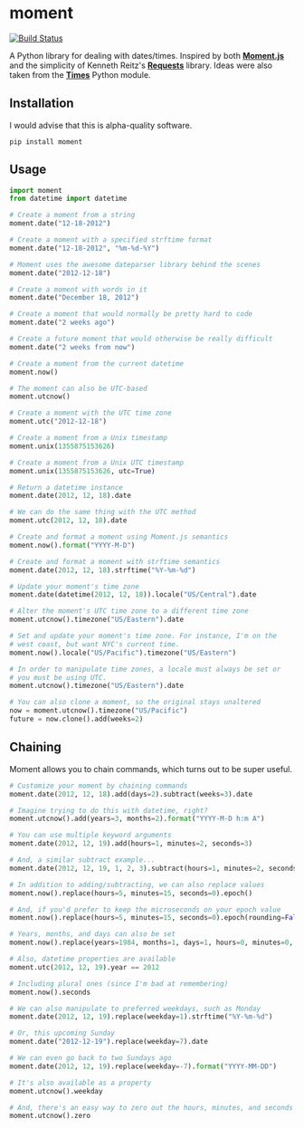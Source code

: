 moment
======

[![Build Status](https://travis-ci.org/zachwill/moment.svg?branch=master)](https://travis-ci.org/zachwill/moment)

A Python library for dealing with dates/times. Inspired by both
[**Moment.js**][moment] and the simplicity of Kenneth Reitz's
[**Requests**][requests] library. Ideas were also taken from the
[**Times**][times] Python module.

[moment]: http://momentjs.com/docs/
[requests]: http://docs.python-requests.org/
[times]: https://github.com/nvie/times


Installation
------------

I would advise that this is alpha-quality software.

`pip install moment`


Usage
-----

```python
import moment
from datetime import datetime

# Create a moment from a string
moment.date("12-18-2012")

# Create a moment with a specified strftime format
moment.date("12-18-2012", "%m-%d-%Y")

# Moment uses the awesome dateparser library behind the scenes
moment.date("2012-12-18")

# Create a moment with words in it
moment.date("December 18, 2012")

# Create a moment that would normally be pretty hard to code
moment.date("2 weeks ago")

# Create a future moment that would otherwise be really difficult
moment.date("2 weeks from now")

# Create a moment from the current datetime
moment.now()

# The moment can also be UTC-based
moment.utcnow()

# Create a moment with the UTC time zone
moment.utc("2012-12-18")

# Create a moment from a Unix timestamp
moment.unix(1355875153626)

# Create a moment from a Unix UTC timestamp
moment.unix(1355875153626, utc=True)

# Return a datetime instance
moment.date(2012, 12, 18).date

# We can do the same thing with the UTC method
moment.utc(2012, 12, 18).date

# Create and format a moment using Moment.js semantics
moment.now().format("YYYY-M-D")

# Create and format a moment with strftime semantics
moment.date(2012, 12, 18).strftime("%Y-%m-%d")

# Update your moment's time zone
moment.date(datetime(2012, 12, 18)).locale("US/Central").date

# Alter the moment's UTC time zone to a different time zone
moment.utcnow().timezone("US/Eastern").date

# Set and update your moment's time zone. For instance, I'm on the
# west coast, but want NYC's current time.
moment.now().locale("US/Pacific").timezone("US/Eastern")

# In order to manipulate time zones, a locale must always be set or
# you must be using UTC.
moment.utcnow().timezone("US/Eastern").date

# You can also clone a moment, so the original stays unaltered
now = moment.utcnow().timezone("US/Pacific")
future = now.clone().add(weeks=2)
```

Chaining
--------

Moment allows you to chain commands, which turns out to be super useful.

```python
# Customize your moment by chaining commands
moment.date(2012, 12, 18).add(days=2).subtract(weeks=3).date

# Imagine trying to do this with datetime, right?
moment.utcnow().add(years=3, months=2).format("YYYY-M-D h:m A")

# You can use multiple keyword arguments
moment.date(2012, 12, 19).add(hours=1, minutes=2, seconds=3)

# And, a similar subtract example...
moment.date(2012, 12, 19, 1, 2, 3).subtract(hours=1, minutes=2, seconds=3)

# In addition to adding/subtracting, we can also replace values
moment.now().replace(hours=5, minutes=15, seconds=0).epoch()

# And, if you'd prefer to keep the microseconds on your epoch value
moment.now().replace(hours=5, minutes=15, seconds=0).epoch(rounding=False)

# Years, months, and days can also be set
moment.now().replace(years=1984, months=1, days=1, hours=0, minutes=0, seconds=0)

# Also, datetime properties are available
moment.utc(2012, 12, 19).year == 2012

# Including plural ones (since I'm bad at remembering)
moment.now().seconds

# We can also manipulate to preferred weekdays, such as Monday
moment.date(2012, 12, 19).replace(weekday=1).strftime("%Y-%m-%d")

# Or, this upcoming Sunday
moment.date("2012-12-19").replace(weekday=7).date

# We can even go back to two Sundays ago
moment.date(2012, 12, 19).replace(weekday=-7).format("YYYY-MM-DD")

# It's also available as a property
moment.utcnow().weekday

# And, there's an easy way to zero out the hours, minutes, and seconds
moment.utcnow().zero
```

